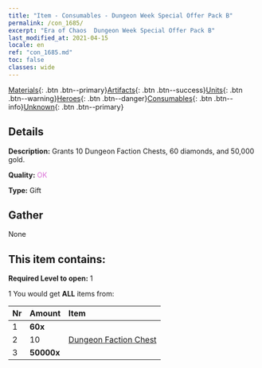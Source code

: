 ```yaml
---
title: "Item - Consumables - Dungeon Week Special Offer Pack B"
permalink: /con_1685/
excerpt: "Era of Chaos  Dungeon Week Special Offer Pack B"
last_modified_at: 2021-04-15
locale: en
ref: "con_1685.md"
toc: false
classes: wide
---
```

 [Materials](/Items/){: .btn .btn--primary}[Artifacts](/Items/Artifacts/){: .btn .btn--success}[Units](/Items/Units/){: .btn .btn--warning}[Heroes](/Items/Heroes/){: .btn .btn--danger}[Consumables](/Items/Consumables/){: .btn .btn--info}[Unknown](/Items/Unknown/){: .btn .btn--primary}

## Details
 **Description:** Grants 10 Dungeon Faction Chests, 60 diamonds, and 50,000 gold.

 **Quality:** <span style="color: #DA70D6">OK</span>

 **Type:** Gift

## Gather

  None

## This item contains:

 **Required Level to open:** 1

 1 You would get **ALL** items  from:

  | Nr | Amount |     Item    |
  |:---|:-------|:------------|
  | 1 |  **60x** | <i class="fas fa-gem"/> |  | 
  | 2 | 10 | [Dungeon Faction Chest](/Items/con_1276/) |  | 
  | 3 |  **50000x** | <i class="fas fa-coins"/> |  | 
